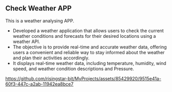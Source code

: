 ## Check Weather APP
This is a weather analysing APP.<br>
- Developed a weather application that allows users to
check the current weather conditions and forecasts
for their desired locations using a weather API.
- The objective is to provide real-time and accurate
weather data, offering users a convenient and reliable
way to stay informed about the weather and plan
their activities accordingly.
- It displays real-time weather data, including
temperature, humidity, wind speed, and weather
condition descriptions and Pressure.<br>

https://github.com/risingstar-bit/MyProjects/assets/85429920/9515e41a-60f3-447c-a2ab-11942ea8bce7


